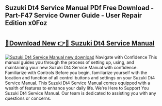 ## Suzuki Dt4 Service Manual PDf Free Download - Part-F47 Service Owner Guide - User Repair Edition x0Foz

# <h2><a href="http://bc81117.oget.top/?id=Suzuki+Dt4+Service+Manual">🔗Download New 👉🔴 Suzuki Dt4 Service Manual</a></h2>

[![Suzuki Dt4 Service Manual new download](https://i.imgur.com/5g1atiW.png)](http://bc81117.oget.top/?id=Suzuki+Dt4+Service+Manual)
Navigate with Confidence This manual guides you through the process of setting up, using, and maintaining your new Suzuki Dt4 Service Manual with confidence. Familiarize with Controls Before you begin, familiarize yourself with the location and function of all control buttons and settings on your Suzuki Dt4 Service Manual. This Suzuki Dt4 Service Manual comes equipped with a wealth of features to enhance your daily life. We're Here to Support You Suzuki Dt4 Service Manual. Our team is dedicated to assisting you with any questions or concerns.
